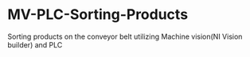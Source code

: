 # MV-PLC-Sorting-Products
Sorting products on the conveyor belt utilizing Machine vision(NI Vision builder) and PLC
